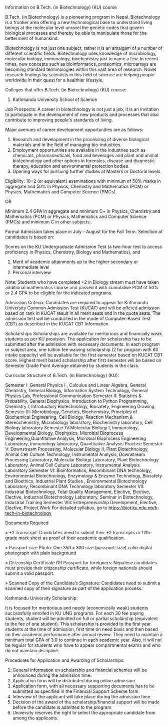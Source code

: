 Information on B.Tech. (in Biotechnology) (KU) course

B.Tech. (in Biotechnology) is a pioneering program in Nepal. Biotechnology is a frontier area offering a new technological base to understand living beings at the molecular level unravel the genetic codes that govern biological processes and thereby be able to manipulate those for the betterment of humankind.

Biotechnology is not just one subject; rather it is an amalgam of a number of different scientific fields. Biotechnology uses knowledge of microbiology, molecular biology, immunology, biochemistry just to name a few. In recent times, new concepts such as bioinformatics, proteomics, microarrays are becoming standard terminologies within this vast area of research. Novel research findings by scientists in this field of science are helping people worldwide in their quest for a healthier lifestyle.

Colleges that offer B.Tech. (in Biotechnology) (KU) course:

1. Kathmandu University School of Science

Job Prospects:
A career in biotechnology is not just a job; it is an invitation to participate in the development of new products and processes that also contribute to improving people's standards of living.

Major avenues of career development opportunities are as follows:

1. Research and development in the processing of diverse biological materials and in the field of managing bio-industries.
2. Employment opportunities are available in the industries such as chemicals, pharmaceuticals, food and beverages and plant and animal biotechnology and other options in forensics, disease and diagnostic therapy, education and environmental protection bodies.
3. Opening ways for pursuing further studies at Masters or Doctoral levels.

Eligibility:
10+2 (or equivalent) examinations with minimum of 50% marks in aggregate and 50% in Physics, Chemistry and Mathematics (PCM) or Physics, Mathematics and Computer Science (PMCs).

OR

Minimum 2.4 GPA in aggregate and minimum C+ in Physics, Chemistry and Mathematics (PCM) or Physics, Mathematics and Computer Science (PMCs) and minimum C in other subjects.

Formal Admission takes place in July - August for the Fall Term. Selection of candidates is based on:

Scores on the KU Undergraduate Admission Test (a two-hour test to access proficiency in Physics, Chemistry, Biology and Mathematics), and

1. Merit of academic attainments up to the higher secondary or intermediate level
2. Personal interview

Note:
Students who have completed +2 in Biology stream must have taken additional mathematics course and passed it with cumulative PCM of 50% or 2.4 GPA to be eligible for the indicated programs.

Admission Criteria:
Candidates are required to appear for Kathmandu University Common Admission Test (KUCAT) and will be offered admission based on rank in KUCAT result in all merit seats and in the quota seats. The admission test will be conducted in the mode of Computer-Based Test (CBT) as described in the KUCAT CBT Information.

Scholarships
Scholarships are available for meritorious and financially weak students as per KU provision. The application for scholarship has to be submitted after the admission with necessary documents. In each program or subject area, one tuition fee waiving scholarship (2 for program with 60 intake capacity) will be available for the first semester based on KUCAT CBT score. Highest merit based scholarship after first semester will be based on Semester Grade Point Average obtained by students in the class.

Curricular Structure of B.Tech. (in Biotechnology) (KU):

Semester I: General Physics I , Calculus and Linear Algebra, General Chemistry, General Biology, Information System Technology, General Physics Lab, Professional Communication
Semester II: Statistics & Probability, General Biophysics, Introduction to Python Programming, Chemistry I, Introductory Biotechnology, Biosafety, Engineering Drawing
Semester III: Microbiology, Genetics, Biochemistry, Principles of Biochemical Engineering, Cell Biology, Reaction Mechanism & Stereochemistry, Microbiology laboratory, Biochemistry laboratory, Cell Biology laboratory
Semester IV:Molecular Biology I, Immunology, Developmental Biology, Biophysics, Microbial Bioprocess Engineering,Quantitative Analysis, Microbial Bioprocess Engineering Laboratory, Immunology laboratory, Quantitative Analysis Practice
Semester V: Downstream Processing, Molecular Biology II, Plant Biotechnology, Animal Cell Culture Technology, Instrumental Analysis, Downstream Processing Laboratory, Molecular Biology Laboratory, Plant Biotechnology Laboratory, Animal Cell Culture Laboratory, Instrumental Analysis Laboratory
Semester VI: Bioinformatics, Recombinant DNA technology, Environmental Biotechnology, Enzymology & Enzyme Technology, Biosafety and Bioethics, Industrial Plant Studies , Environmental Biotechnology Laboratory, Recombinant DNA Technology laboratory
Semester VII: Industrial Biotechnology, Total Quality Management, Elective, Elective, Elective, Industrial Biotechnology Laboratory, Seminar in Biotechnology, Industrial Training
Semester VIII: Entrepreneurship Development, Elective, Elective, Project Work
For detailed syllabus, go to https://biot.ku.edu.np/b-tech-in-biotechnology

Documents Required

» +2 Transcript: Candidates need to submit their +2 transcripts or 12th-grade mark sheet as proof of their academic qualification.

» Passport-size Photo: One 350 x 300 size (passport-size) color digital photograph with plain background

» Citizenship Certificate OR Passport for foreigners: Nepalese candidates must provide their citizenship certificate, while foreign nationals should submit a valid passport.

» Scanned Copy of the Candidate’s Signature: Candidates need to submit a scanned copy of their signature as part of the application process.

Kathmandu University Scholarship:

It is focused for meritorious and needy (economically weak) students successfully enrolled in KU UNG programs. For each 30 fee paying students, student will be admitted on full or partial scholarship (equivalent to the fee of one student). This scholarship is provided to the first year students at the time of admission, first time on need basis and then based on their academic performance after annual review. They need to maintain a minimum total GPA of 3.0 to continue in each academic year. Also, it will not be regular for students who have to appear compartmental exams and who do not maintain discipline.

Procedures for Application and Awarding of Scholarships:

1. General information on scholarship and financial schemes will be announced during the admission time.
2. Application form will be distributed during online admission.
3. Application form, with all necessary supporting documents has to be submitted as specified in the Financial Support Scheme form.
4. Interview of the applicant will take place during the admission time.
5. Decision of the award of the scholarship/financial support will be made before the candidate is admitted to the program.
6. University reserves the right to select the appropriate candidate from among the applicants.
